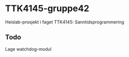 # TTK4145-gruppe42
Heislab-prosjekt i faget TTK4145: Sanntidsprogrammering

## Todo
Lage watchdog-modul
